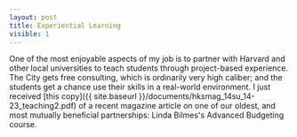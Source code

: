```yaml
---
layout: post
title: Experiential Learning
visible: 1
---
```


One of the most enjoyable aspects of my job is to partner with Harvard and other local universities to teach students through project-based experience. The City gets free consulting, which is ordinarily very high caliber; and the students get a chance use their skills in a real-world environment. I just received [this copy]({{ site.baseurl }}/documents/hksmag_14su_14-23_teaching2.pdf) of a recent magazine article on one of our oldest, and most mutually beneficial partnerships: Linda Bilmes's Advanced Budgeting course.

